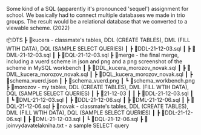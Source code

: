 Some kind of a SQL (apparently it's pronounced 'sequel') assignment for school. We basically had to connect multiple databases we made in trio groups. The result would be a relational database that we converted to a viewable scheme. (2022)

📦DTS
 ┣ 📂kucera - classmate's tables, DDL (CREATE TABLES), DML (FILL WTIH DATA), DQL (SAMPLE SELECT QUERIES)
 ┃ ┣ 📜DDL-21-12-03.sql
 ┃ ┣ 📜DML-21-12-03.sql
 ┃ ┣ 📜DQL-21-12-03.sql
 ┣ 📂merge - the final merge, including a vuerd scheme in json and png and a png screenshot of the scheme in MySQL workbench
 ┃ ┣ 📜DDL_kucera_morozov_novak.sql
 ┃ ┣ 📜DML_kucera_morozov_novak.sql
 ┃ ┣ 📜DQL_kucera_morozov_novak.sql
 ┃ ┣ 📜schema_vuerd.json
 ┃ ┣ 📜schema_vuerd.png
 ┃ ┗ 📜schema_workbench.png
 ┣ 📂morozov - my tables, DDL (CREATE TABLES), DML (FILL WTIH DATA), DQL (SAMPLE SELECT QUERIES)
 ┃ ┣ 📂21-12-03
 ┃ ┃ ┣ 📜DDL-21-12-03.sql
 ┃ ┃ ┗ 📜DML-21-12-03.sql
 ┃ ┣ 📜DDL-21-12-06.sql
 ┃ ┣ 📜DML-21-12-06.sql
 ┃ ┣ 📜DQL-21-12-06.sql
 ┣ 📂novak - classmate's tables, DDL (CREATE TABLES), DML (FILL WTIH DATA), DQL (SAMPLE SELECT QUERIES)
 ┃ ┣ 📜DDL-21-12-06.sql
 ┃ ┣ 📜DML-21-12-03.sql
 ┃ ┗ 📜DQL-21-12-06.sql
 ┣ 📜joinvydavatelakniha.txt - a sample SELECT query